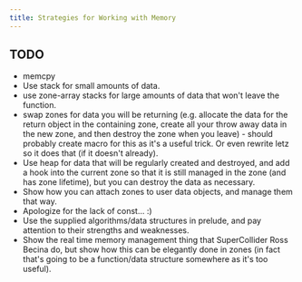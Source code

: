 ```yaml
---
title: Strategies for Working with Memory
---
```


## TODO

+ memcpy
+ Use stack for small amounts of data.
+ use zone-array stacks for large amounts of data that won't leave the function.
+ swap zones for data you will be returning (e.g. allocate the data for the return object in the containing zone, create all your throw away data in the new zone, and then destroy the zone when you leave) - should probably create macro for this as it's a useful trick. Or even rewrite letz so it does that (if it doesn't already).
+ Use heap for data that will be regularly created and destroyed, and add a hook into the current zone so that it is still managed in the zone (and has zone lifetime), but you can destroy the data as necessary.
+ Show how you can attach zones to user data objects, and manage them that way.
+ Apologize for the lack of const... :)
+ Use the supplied algorithms/data structures in prelude, and pay attention to their strengths and weaknesses.
+ Show the real time memory management thing that SuperCollider Ross Becina do, but show how this can be elegantly done in zones (in fact that's going to be a function/data structure somewhere as it's too useful).